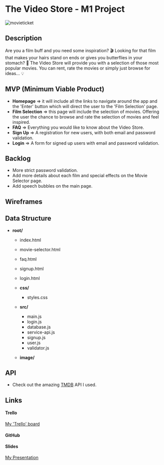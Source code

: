 # The Video Store - M1 Project

![movieticket](/Users/lucyquinn/Downloads/movieticket.png)

## Description

Are you a film buff and you need some inspiration? 🎬 Looking for that film that makes your hairs stand on ends or gives you butterflies in your stomach? 🦋 The Video Store will provide you with a selection of those most popular movies. You can rent, rate the movies or simply just browse for ideas... 💡



## MVP (Minimum Viable Product)

- **Homepage** => it will include all the links to navigate around the app and the 'Enter' button which will direct the user to the 'Film Selection' page.
- **Film Selection** => this page will include the selection of movies. Offering the user the chance to browse and rate the selection of movies and feel inspired. 
- **FAQ** => Everything you would like to know about the Video Store.
- **Sign Up** => A registration for new users, with both email and password validation.
- **Login** => A form for signed up users with email and password validation.

## Backlog

- More strict password validation.
- Add more details about each film and special effects on the Movie Selector page.
- Add speech bubbles on the main page.

## Wireframes



## Data Structure

- **root/**
  - index.html
  
  - movie-selector.html
  
  - faq.html
  
  - signup.html
  
  - login.html
  
  - **css/**
    
    - styles.css
    
  - **src/**
    - main.js
    - login.js
    - database.js
    - service-api.js
    - signup.js
    - user.js
    - validator.js
    
  - **image/**
  
    

## API

- Check out the amazing [TMDB](https://www.themoviedb.org/documentation/api) API I used.

## Links

#### Trello

[My 'Trello' board](https://trello.com/b/teWtYEzl/track-tracker)

#### GitHub



#### Slides

[My Presentation](https://docs.google.com/presentation/d/1F-PdNsJmjabwMq-VyG6BAo5WuVEW0Zpd10n-FvocQLk/edit#slide=id.p)



